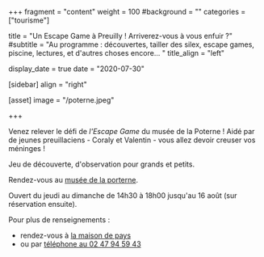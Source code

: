 +++
fragment = "content"
weight = 100
#background = ""
categories = ["tourisme"]

title = "Un Escape Game à Preuilly ! Arriverez-vous à vous enfuir ?"
#subtitle = "Au programme : découvertes, tailler des silex, escape games, piscine, lectures, et d'autres choses encore... "
title_align = "left"

display_date = true
date = "2020-07-30"
    
[sidebar]
  align = "right"

[asset]
  image = "/poterne.jpeg"
  
+++

Venez relever le défi de *l'Escape Game* du musée de la Poterne ! Aidé par de jeunes preuillaciens - Coraly et Valentin - vous allez devoir creuser vos méninges !

Jeu de découverte, d'observation pour grands et petits.

Rendez-vous au [musée de la porterne](https://goo.gl/maps/RTJXgnKNHXByxXQQ7).

Ouvert du jeudi au dimanche de 14h30 à 18h00 jusqu'au 16 août (sur réservation ensuite). 

Pour plus de renseignements :

* rendez-vous à [la maison de pays](https://g.page/maisonpays?gm) 
* ou par <a href="tel://02 47 94 59 43">téléphone au 02 47 94 59 43</a>

